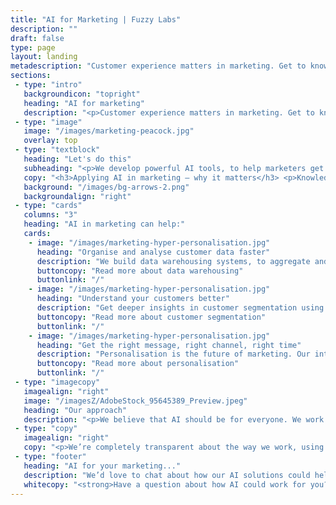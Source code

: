 ```yaml
---
title: "AI for Marketing | Fuzzy Labs"
description: ""
draft: false
type: page
layout: landing
metadescription: "Customer experience matters in marketing. Get to know your customer better, by applying AI where it really counts. Boost campaign performance, speed up ROI and do so much more with your data."
sections:
 - type: "intro"
   backgroundicon: "topright"
   heading: "AI for marketing"
   description: "<p>Customer experience matters in marketing. Get to know your customer better, by applying AI where it really counts. Boost campaign performance, speed up ROI and do so much more with your data.</p>"
 - type: "image"
   image: "/images/marketing-peacock.jpg"
   overlay: top
 - type: "textblock"
   heading: "Let's do this"
   subheading: "<p>We develop powerful AI tools, to help marketers get closer to their customers.</p>"
   copy: "<h3>Applying AI in marketing – why it matters</h3> <p>Knowledge is power, and data is our thing. The right AI solution will transform not just how you understand and communicate with your customers, but also improve efficiency throughout the whole business.</p><p>We work with marketing teams to deploy AI at every level; to organise data, improve insights, identify and optimise opportunities for sales and growth. Get smarter AI systems integrated and working for you faster, to completely transform your customer acquisition and retention.</p>"
   background: "/images/bg-arrows-2.png"
   backgroundalign: "right"
 - type: "cards"
   columns: "3"
   heading: "AI in marketing can help:"
   cards:
    - image: "/images/marketing-hyper-personalisation.jpg"
      heading: "Organise and analyse customer data faster"
      description: "We build data warehousing systems, to aggregate and unify data from multiple sources. Sales, marketing, supply chain  – AI can connect the lot."
      buttoncopy: "Read more about data warehousing"
      buttonlink: "/"
    - image: "/images/marketing-hyper-personalisation.jpg"
      heading: "Understand your customers better"
      description: "Get deeper insights in customer segmentation using AI. When you know ‘who’ your most valuable audience are, AI can predict ‘how’ best to reach them - to target campaigns, convert more sales, and reduce cost to serve."
      buttoncopy: "Read more about customer segmentation"
      buttonlink: "/"
    - image: "/images/marketing-hyper-personalisation.jpg"
      heading: "Get the right message, right channel, right time"
      description: "Personalisation is the future of marketing. Our intelligent recommendation engine AI systems allow hyper-personalisation in marketing, to drive brand loyalty, reduce churn, and increase engagement, through smarter automation."
      buttoncopy: "Read more about personalisation"
      buttonlink: "/"
 - type: "imagecopy"
   imagealign: "right"
   image: "/imagesZ/AdobeStock_95645389_Preview.jpeg"
   heading: "Our approach"
   description: "<p>We believe that AI should be for everyone. We work with some pretty clever technologies, but Fuzzy Labs believe in keeping things simple. We don’t assume any prior knowledge of AI, and work with all kinds of business and marketing teams on building and integrating AI systems from the really simple, to the really complex.</p><p>Whether you have a lot of data, or very little, we can help you get started with AI to improve your marketing for rapid results. A three phase process means that however you choose to work with us, short or long term, our solutions are quick to deploy.</p>"
 - type: "copy"
   imagealign: "right"
   copy: "<p>We’re completely transparent about the way we work, using both off the shelf technologies along with more bespoke and custom-built solutions. It’s a cost-effective approach, whatever your budget.</p>"
 - type: "footer"
   heading: "AI for your marketing..."
   description: "We’d love to chat about how our AI solutions could help improve your marketing."
   whitecopy: "<strong>Have a question about how AI could work for you? <br>Give us a shout using the form below.</strong>"
---
```


